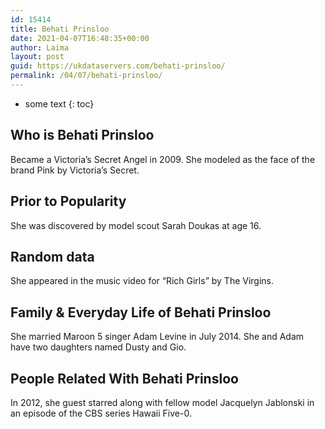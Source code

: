 ```yaml
---
id: 15414
title: Behati Prinsloo
date: 2021-04-07T16:48:35+00:00
author: Laima
layout: post
guid: https://ukdataservers.com/behati-prinsloo/
permalink: /04/07/behati-prinsloo/
---
```


* some text
{: toc}


## Who is Behati Prinsloo
                  
                  
                  
Became a Victoria&#8217;s Secret Angel in 2009. She modeled as the face of the brand Pink by Victoria&#8217;s Secret.
                  
              
            
              
            
                
                
                
## Prior to Popularity
                  
                  
                  
She was discovered by model scout Sarah Doukas at age 16.
                  
              
            
              
            
                
                
                
## Random data
                  
                  
                  
She appeared in the music video for &#8220;Rich Girls&#8221; by The Virgins.
                  
              
            
              
            
                
                
                
## Family & Everyday Life of Behati Prinsloo
                  
                  
                  
She married Maroon 5 singer Adam Levine in July 2014. She and Adam have two daughters named Dusty and Gio. 
                  
              
            
              
            
                
                
                
## People Related With Behati Prinsloo
                  
                  
                  
In 2012, she guest starred along with fellow model Jacquelyn Jablonski in an episode of the CBS series Hawaii Five-0. 
                  
              
            
              
            
                
              
            
              
              
            
            
              
            
          
          
          